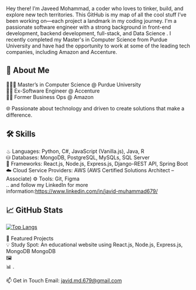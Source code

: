 Hey there! I’m Javeed Mohammad, a coder who loves to tinker, build, and explore new tech territories. This GitHub is my map of all the cool stuff I’ve been working on—each project a landmark in my coding journey. I'm a passionate software engineer with a strong background in front-end development, backend development, full-stack, and Data Science . I recently completed my Master's in Computer Science from Purdue University and have had the opportunity to work at some of the leading tech companies, including Amazon and Accenture.
## 🚀 About Me<br>
👨🏻‍🎓 Master’s in Computer Science @ Purdue University<br>
👨‍💻 Ex-Software Engineer @ Accenture<br>
👨‍💻 Former Business Ops @ Amazon<br>


🌐 Passionate about technology and driven to create solutions that make a difference.<br>

## 🛠 Skills<br>
♨ Languages: Python, C#, JavaScript (Vanilla.js), Java, R<br>
⛁ Databases: MongoDB, PostgreSQL, MySQLs, SQL Server<br>
🧩 Frameworks: React.js, Node.js, Express.js, Django-REST API, Spring Boot<br>
☁️ Cloud Service Providers: AWS (AWS Certified Solutions Architect – Associate)
⚙️ Tools: Git, Figma<br>
.. and follow my LinkedIn for more information:https://www.linkedin.com/in/javid-muhammad679/

## 📈 GitHub Stats



[![Top Langs](https://github-readme-stats.vercel.app/api/top-langs/?username=javid679&layout=compact&theme=radical)](https://github.com/anuraghazra/github-readme-stats)


🌟 Featured Projects<br>
💡 Study Spot: An educational website using React.js, Node.js, Express.js, MongoDB MongoDB<br>
🖼️ <br>
📊 .<br>

📫 Get in Touch
Email: javid.md.679@gmail.com
